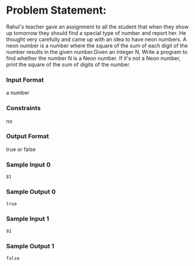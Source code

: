 # Problem Statement:

Rahul's teacher gave an assignment to all the student that when they show up tomorrow they should find a special type of number and report her. He thought very carefully and came up with an idea to have neon numbers. A neon number is a number where the square of the sum of each digit of the number results in the given number.Given an integer N, Write a program to find whether the number N is a Neon number. If it's not a Neon number, print the square of the sum of digits of the number.

### Input Format

a number

### Constraints

no

### Output Format

true or false

### Sample Input 0
```
81
```
### Sample Output 0
```
true
```
### Sample Input 1
```
91
```
### Sample Output 1
```
false
```
